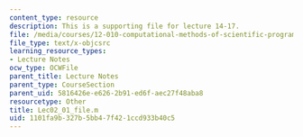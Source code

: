 ```yaml
---
content_type: resource
description: This is a supporting file for lecture 14-17.
file: /media/courses/12-010-computational-methods-of-scientific-programming-fall-2011/1101fa9b327b5bb47f421ccd933b40c5_Lec02_01_file.m
file_type: text/x-objcsrc
learning_resource_types:
- Lecture Notes
ocw_type: OCWFile
parent_title: Lecture Notes
parent_type: CourseSection
parent_uid: 5816426e-e626-2b91-ed6f-aec27f48aba8
resourcetype: Other
title: Lec02_01_file.m
uid: 1101fa9b-327b-5bb4-7f42-1ccd933b40c5
---
```


